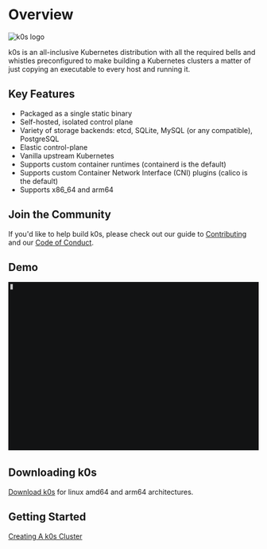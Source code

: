 # Overview
![k0s logo](img/k0s-logo-full-color.svg)

k0s is an all-inclusive Kubernetes distribution with all the required bells and whistles preconfigured to make building a Kubernetes clusters a matter of just copying an executable to every host and running it.

## Key Features
- Packaged as a single static binary
- Self-hosted, isolated control plane
- Variety of storage backends: etcd, SQLite, MySQL (or any compatible), PostgreSQL
- Elastic control-plane
- Vanilla upstream Kubernetes
- Supports custom container runtimes (containerd is the default)
- Supports custom Container Network Interface (CNI) plugins (calico is the default)
- Supports x86_64 and arm64

## Join the Community
If you'd like to help build k0s, please check out our guide to [Contributing](contributors/overview.md) and our [Code of Conduct](contributors/CODE_OF_CONDUCT.md).

## Demo
![k0s demo](img/k0s_demo.gif)

## Downloading k0s
[Download k0s](https://github.com/k0sproject/k0s/releases) for linux amd64 and arm64 architectures.

## Getting Started
[Creating A k0s Cluster](install.md)